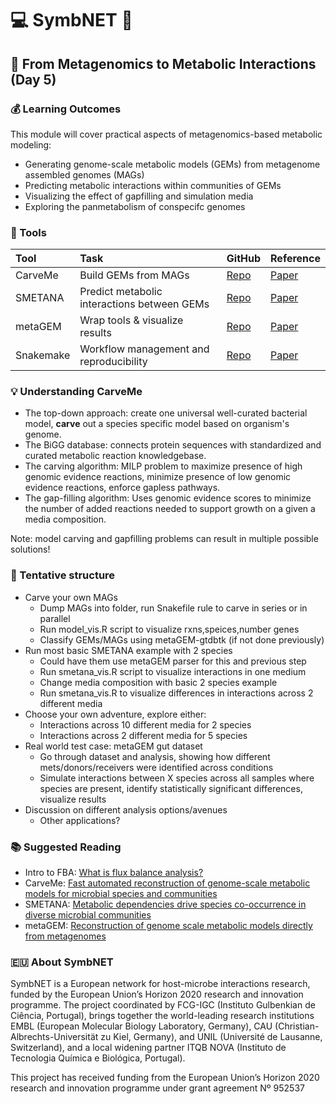 # 💻 SymbNET 🧬

## 🔬 From Metagenomics to Metabolic Interactions (Day 5)

### 💰 Learning Outcomes

This module will cover practical aspects of metagenomics-based metabolic modeling:

 - Generating genome-scale metabolic models (GEMs) from metagenome assembled genomes (MAGs)
 - Predicting metabolic interactions within communities of GEMs
 - Visualizing the effect of gapfilling and simulation media
 - Exploring the panmetabolism of conspecifc genomes

### 🍬 Tools

| Tool | Task | GitHub | Reference |
| :---         | :---           | :---          |  :---         | 
| CarveMe   | Build GEMs from MAGs   |[Repo](https://github.com/cdanielmachado/carveme)    |        [Paper](https://academic.oup.com/nar/article/46/15/7542/5042022)       |
| SMETANA     | Predict metabolic interactions between GEMs       | [Repo](https://github.com/cdanielmachado/smetana)      |          [Paper](https://www.pnas.org/content/112/20/6449)     |
| metaGEM   | Wrap tools & visualize results  | [Repo](https://github.com/franciscozorrilla/metaGEM)    | [Paper](https://academic.oup.com/nar/article/49/21/e126/6382386)    |
| Snakemake   | Workflow management and reproducibility    | [Repo](https://github.com/snakemake/snakemake)    | [Paper](https://f1000research.com/articles/10-33)   |

### 💡 Understanding CarveMe

- The top-down approach: create one universal well-curated bacterial model, **carve** out a species specific model based on organism's genome.
- The BiGG database: connects protein sequences with standardized and curated metabolic reaction knowledgebase.
- The carving algorithm: MILP problem to maximize presence of high genomic evidence reactions, minimize presence of low genomic evidence reactions, enforce gapless pathways.
- The gap-filling algorithm: Uses genomic evidence scores to minimize the number of added reactions needed to support growth on a given a media composition.

Note: model carving and gapfilling problems can result in multiple possible solutions!

### 🍱 Tentative structure

- Carve your own MAGs
  - Dump MAGs into folder, run Snakefile rule to carve in series or in parallel
  - Run model_vis.R script to visualize rxns,speices,number genes
  - Classify GEMs/MAGs using metaGEM-gtdbtk (if not done previously)
- Run most basic SMETANA example with 2 species
  - Could have them use metaGEM parser for this and previous step
  - Run smetana_vis.R script to visualize interactions in one medium
  - Change media composition with basic 2 species example
  - Run smetana_vis.R to visualize differences in interactions across 2 different media
- Choose your own adventure, explore either:
  - Interactions across 10 different media for 2 species
  - Interactions across 2 different media for 5 species
- Real world test case: metaGEM gut dataset
  - Go through dataset and analysis, showing how different mets/donors/receivers were identified across conditions
  - Simulate interactions between X species across all samples where species are present, identify statistically significant differences, visualize results
- Discussion on different analysis options/avenues
  - Other applications?
 
### 📚 Suggested Reading

 - Intro to FBA: [What is flux balance analysis?](https://www.nature.com/articles/nbt.1614)
 - CarveMe: [Fast automated reconstruction of genome-scale metabolic models for microbial species and communities](https://academic.oup.com/nar/article/46/15/7542/5042022)
 - SMETANA: [Metabolic dependencies drive species co-occurrence in diverse microbial communities](https://www.pnas.org/content/112/20/6449)
 - metaGEM: [Reconstruction of genome scale metabolic models directly from metagenomes](https://academic.oup.com/nar/article/49/21/e126/6382386)

### 🇪🇺 About SymbNET

SymbNET is a European network for host-microbe interactions research, funded by the European Union’s Horizon 2020 research and innovation programme. The project coordinated by FCG-IGC (Instituto Gulbenkian de Ciência, Portugal), brings together the world-leading research institutions EMBL (European Molecular Biology Laboratory, Germany),  CAU (Christian-Albrechts-Universität zu Kiel, Germany),  and UNIL (Université de Lausanne,  Switzerland), and a local widening partner ITQB NOVA (Instituto de Tecnologia Química e Biológica, Portugal).

This project has received funding from the European Union’s Horizon 2020 research and innovation programme under grant agreement Nº 952537
